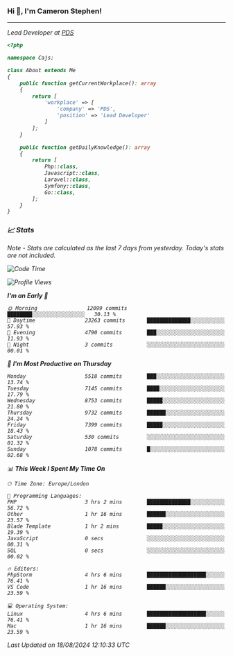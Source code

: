 ### Hi 👋, I'm Cameron Stephen!
<hr>
<p><em>Lead Developer at <a href="https://prindatasolutions.co.uk">PDS</a></p>


```php
<?php

namespace Cajs;

class About extends Me
{
    public function getCurrentWorkplace(): array
    {
        return [
            'workplace' => [
                'company' => 'PDS',
                'position' => 'Lead Developer'
            ]
        ];
    }

    public function getDailyKnowledge(): array
    {
        return [
            Php::class,
            Javascript::class,
            Laravel::class,
            Symfony::class,
            Go::class,
        ];
    }
}
```

### 📈 Stats
<p><em>Note - Stats are calculated as the last 7 days from yesterday. Today's stats are not included.</em></p>


<!--START_SECTION:waka-->
![Code Time](http://img.shields.io/badge/Code%20Time-3%2C900%20hrs%2034%20mins-blue)

![Profile Views](http://img.shields.io/badge/Profile%20Views-0-blue)

**I'm an Early 🐤** 

```text
🌞 Morning                12099 commits       ████████░░░░░░░░░░░░░░░░░   30.13 % 
🌆 Daytime                23263 commits       ██████████████░░░░░░░░░░░   57.93 % 
🌃 Evening                4790 commits        ███░░░░░░░░░░░░░░░░░░░░░░   11.93 % 
🌙 Night                  3 commits           ░░░░░░░░░░░░░░░░░░░░░░░░░   00.01 % 
```
📅 **I'm Most Productive on Thursday** 

```text
Monday                   5518 commits        ███░░░░░░░░░░░░░░░░░░░░░░   13.74 % 
Tuesday                  7145 commits        ████░░░░░░░░░░░░░░░░░░░░░   17.79 % 
Wednesday                8753 commits        █████░░░░░░░░░░░░░░░░░░░░   21.80 % 
Thursday                 9732 commits        ██████░░░░░░░░░░░░░░░░░░░   24.24 % 
Friday                   7399 commits        █████░░░░░░░░░░░░░░░░░░░░   18.43 % 
Saturday                 530 commits         ░░░░░░░░░░░░░░░░░░░░░░░░░   01.32 % 
Sunday                   1078 commits        █░░░░░░░░░░░░░░░░░░░░░░░░   02.68 % 
```


📊 **This Week I Spent My Time On** 

```text
🕑︎ Time Zone: Europe/London

💬 Programming Languages: 
PHP                      3 hrs 2 mins        ██████████████░░░░░░░░░░░   56.72 % 
Other                    1 hr 16 mins        ██████░░░░░░░░░░░░░░░░░░░   23.57 % 
Blade Template           1 hr 2 mins         █████░░░░░░░░░░░░░░░░░░░░   19.39 % 
JavaScript               0 secs              ░░░░░░░░░░░░░░░░░░░░░░░░░   00.31 % 
SQL                      0 secs              ░░░░░░░░░░░░░░░░░░░░░░░░░   00.02 % 

🔥 Editors: 
PhpStorm                 4 hrs 6 mins        ███████████████████░░░░░░   76.41 % 
VS Code                  1 hr 16 mins        ██████░░░░░░░░░░░░░░░░░░░   23.59 % 

💻 Operating System: 
Linux                    4 hrs 6 mins        ███████████████████░░░░░░   76.41 % 
Mac                      1 hr 16 mins        ██████░░░░░░░░░░░░░░░░░░░   23.59 % 
```


 Last Updated on 18/08/2024 12:10:33 UTC
<!--END_SECTION:waka-->
